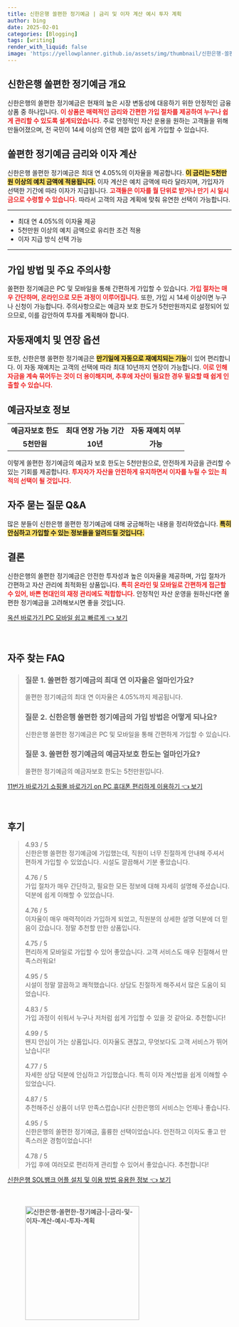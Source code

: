 ```yaml
---
title: 신한은행 쏠편한 정기예금 | 금리 및 이자 계산 예시 투자 계획
author: bing
date: 2025-02-01
categories: [Blogging]
tags: [writing]
render_with_liquid: false
image: 'https://yellowplanner.github.io/assets/img/thumbnail/신한은행-쏠편한-정기예금-|-금리-및-이자-계산-예시-투자-계획.webp'
---
```



<h2 id='신한은행_쏠편한_정기예금_개요'>신한은행 쏠편한 정기예금 개요</h2>

<p>신한은행의 쏠편한 정기예금은 현재의 높은 시장 변동성에 대응하기 위한 안정적인 금융 상품 중 하나입니다. <b><span style="color: #ee2323;">이 상품은 매력적인 금리와 간편한 가입 절차를 제공하여 누구나 쉽게 관리할 수 있도록 설계되었습니다.</span></b> 주로 안정적인 자산 운용을 원하는 고객들을 위해 만들어졌으며, 전 국민이 14세 이상의 연령 제한 없이 쉽게 가입할 수 있습니다.</p>

<h2 id='쏠편한_정기예금_금리와_이자_계산'>쏠편한 정기예금 금리와 이자 계산</h2>

<p>신한은행 쏠편한 정기예금은 최대 연 4.05%의 이자율을 제공합니다. <b><span style="background-color: #ffe066;">이 금리는 5천만원 이상의 예치 금액에 적용됩니다.</span></b> 이자 계산은 예치 금액에 따라 달라지며, 가입자가 선택한 기간에 따라 이자가 지급됩니다. <b><span style="color: #ee2323;">고객들은 이자를 월 단위로 받거나 만기 시 일시금으로 수령할 수 있습니다.</span></b> 따라서 고객의 자금 계획에 맞춰 유연한 선택이 가능합니다.</p>

<hr />

<ul>
    <li>최대 연 4.05%의 이자율 제공</li>
    <li>5천만원 이상의 예치 금액으로 유리한 조건 적용</li>
    <li>이자 지급 방식 선택 가능</li>
</ul>

<hr />

<h2 id='가입_방법_및_주요_주의사항'>가입 방법 및 주요 주의사항</h2>

<p>쏠편한 정기예금은 PC 및 모바일을 통해 간편하게 가입할 수 있습니다. <b><span style="color: #ee2323;">가입 절차는 매우 간단하며, 온라인으로 모든 과정이 이루어집니다.</span></b> 또한, 가입 시 14세 이상이면 누구나 신청이 가능합니다. 주의사항으로는 예금자 보호 한도가 5천만원까지로 설정되어 있으므로, 이를 감안하여 투자를 계획해야 합니다.</p>

<h2 id='자동재예치_및_연장_옵션'>자동재예치 및 연장 옵션</h2>

<p>또한, 신한은행 쏠편한 정기예금은 <b><span style="background-color: #ffe066;">만기일에 자동으로 재예치되는 기능</span></b>이 있어 편리합니다. 이 자동 재예치는 고객의 선택에 따라 최대 10년까지 연장이 가능합니다. <b><span style="color: #ee2323;">이로 인해 자금을 계속 묶어두는 것이 더 용이해지며, 추후에 자산이 필요한 경우 필요할 때 쉽게 인출할 수 있습니다.</span></b></p>

<h2 id='예금자보호_정보'>예금자보호 정보</h2>

<table>
    <tr>
        <td style="text-align: center; height: 17px;"><b>예금자보호 한도</b></td>
        <td style="text-align: center; height: 17px;"><b>최대 연장 가능 기간</b></td>
        <td style="text-align: center; height: 17px;"><b>자동 재예치 여부</b></td>
    </tr>
    <tr>
        <td style="text-align: center; height: 17px;"><b>5천만원</b></td>
        <td style="text-align: center; height: 17px;"><b>10년</b></td>
        <td style="text-align: center; height: 17px;"><b>가능</b></td>
    </tr>
</table>

<p>이렇게 쏠편한 정기예금의 예금자 보호 한도는 5천만원으로, 안전하게 자금을 관리할 수 있는 기회를 제공합니다. <b><span style="color: #ee2323;">투자자가 자산을 안전하게 유지하면서 이자를 누릴 수 있는 최적의 선택이 될 것입니다.</span></b></p>

<h2 id='자주_묻는_질문_QNA'>자주 묻는 질문 Q&A</h2>

<p>많은 분들이 신한은행 쏠편한 정기예금에 대해 궁금해하는 내용을 정리하였습니다. <b><span style="background-color: #ffe066;">특히 안심하고 가입할 수 있는 정보들을 알려드릴 것입니다.</span></b></p>

<h2 id='결론'>결론</h2>

<p>신한은행의 쏠편한 정기예금은 안전한 투자성과 높은 이자율을 제공하며, 가입 절차가 간편하고 자산 관리에 최적화된 상품입니다. <b><span style="color: #ee2323;">특히 온라인 및 모바일로 간편하게 접근할 수 있어, 바쁜 현대인의 재정 관리에도 적합합니다.</span></b> 안정적인 자산 운영을 원하신다면 쏠편한 정기예금을 고려해보시면 좋을 것입니다.</p>


<p><a class="click-button" title="옥션 바로가기 PC 모바일 쉽고 빠르게" href="https://yellowplanner.github.io/posts/%EC%98%A5%EC%85%98-%EB%B0%94%EB%A1%9C%EA%B0%80%EA%B8%B0-PC-%EB%AA%A8%EB%B0%94%EC%9D%BC-%EC%89%BD%EA%B3%A0-%EB%B9%A0%EB%A5%B4%EA%B2%8C/" rel="dofollow">옥션 바로가기 PC 모바일 쉽고 빠르게 👈 보기</a></p><br>
<h2 id='자주_찾는_FAQ'>자주 찾는 FAQ</h2>
<div itemscope="" itemtype="https://schema.org/FAQPage"> 
<blockquote> 
<div itemscope="" itemprop="mainEntity" itemtype="https://schema.org/Question"> 
<h3 itemprop="name">질문 1. 쏠편한 정기예금의 최대 연 이자율은 얼마인가요?</h3> 
<div itemscope="" itemprop="acceptedAnswer" itemtype="https://schema.org/Answer"> 
<span itemprop="text"> 
<p>쏠편한 정기예금의 최대 연 이자율은 4.05%까지 제공됩니다.</p> 
</span> 
</div> 
</div> 
<div itemscope="" itemprop="mainEntity" itemtype="https://schema.org/Question"> 
<h3 itemprop="name">질문 2. 신한은행 쏠편한 정기예금의 가입 방법은 어떻게 되나요?</h3> 
<div itemscope="" itemprop="acceptedAnswer" itemtype="https://schema.org/Answer"> 
<span itemprop="text"> 
<p>신한은행 쏠편한 정기예금은 PC 및 모바일을 통해 간편하게 가입할 수 있습니다.</p> 
</span> 
</div> 
</div> 
<div itemscope="" itemprop="mainEntity" itemtype="https://schema.org/Question"> 
<h3 itemprop="name">질문 3. 쏠편한 정기예금의 예금자보호 한도는 얼마인가요?</h3> 
<div itemscope="" itemprop="acceptedAnswer" itemtype="https://schema.org/Answer"> 
<span itemprop="text"> 
<p>쏠편한 정기예금의 예금자보호 한도는 5천만원입니다.</p> 
</span> 
</div> 
</div> 
</blockquote> 
</div>
<p><a class="click-button" title="11번가 바로가기 쇼핑몰 바로가기 on PC 휴대폰 편리하게 이용하기" href="https://yellowplanner.github.io/posts/11%EB%B2%88%EA%B0%80-%EB%B0%94%EB%A1%9C%EA%B0%80%EA%B8%B0-%EC%87%BC%ED%95%91%EB%AA%B0-%EB%B0%94%EB%A1%9C%EA%B0%80%EA%B8%B0-on-PC-%ED%9C%B4%EB%8C%80%ED%8F%B0-%ED%8E%B8%EB%A6%AC%ED%95%98%EA%B2%8C-%EC%9D%B4%EC%9A%A9%ED%95%98%EA%B8%B0/" rel="dofollow">11번가 바로가기 쇼핑몰 바로가기 on PC 휴대폰 편리하게 이용하기 👈 보기</a></p><br>
<h2 id='후기'>후기</h2>
<div itemscope itemtype="https://schema.org/Product">
  <blockquote>
  <div itemprop="review" itemscope itemtype="https://schema.org/Review">
      <div itemprop="reviewRating" itemscope itemtype="https://schema.org/Rating"> <span itemprop="ratingValue">4.93</span> / <span itemprop="bestRating">5</span> </div>
      <span itemprop="reviewBody">신한은행 쏠편한 정기예금에 가입했는데, 직원이 너무 친절하게 안내해 주셔서 편하게 가입할 수 있었습니다. 시설도 깔끔해서 기분 좋았습니다.</span>
  </div>
  <br>
  <div itemprop="review" itemscope itemtype="https://schema.org/Review">
      <div itemprop="reviewRating" itemscope itemtype="https://schema.org/Rating"> <span itemprop="ratingValue">4.76</span> / <span itemprop="bestRating">5</span> </div>
      <span itemprop="reviewBody">가입 절차가 매우 간단하고, 필요한 모든 정보에 대해 자세히 설명해 주셨습니다. 덕분에 쉽게 이해할 수 있었습니다.</span>
  </div>
  <br>
  <div itemprop="review" itemscope itemtype="https://schema.org/Review">
      <div itemprop="reviewRating" itemscope itemtype="https://schema.org/Rating"> <span itemprop="ratingValue">4.76</span> / <span itemprop="bestRating">5</span> </div>
      <span itemprop="reviewBody">이자율이 매우 매력적이라 가입하게 되었고, 직원분의 상세한 설명 덕분에 더 믿음이 갔습니다. 정말 추천할 만한 상품입니다.</span>
  </div>
  <br>
  <div itemprop="review" itemscope itemtype="https://schema.org/Review">
      <div itemprop="reviewRating" itemscope itemtype="https://schema.org/Rating"> <span itemprop="ratingValue">4.75</span> / <span itemprop="bestRating">5</span> </div>
      <span itemprop="reviewBody">편리하게 모바일로 가입할 수 있어 좋았습니다. 고객 서비스도 매우 친절해서 만족스러워요!</span>
  </div>
  <br>
  <div itemprop="review" itemscope itemtype="https://schema.org/Review">
      <div itemprop="reviewRating" itemscope itemtype="https://schema.org/Rating"> <span itemprop="ratingValue">4.95</span> / <span itemprop="bestRating">5</span> </div>
      <span itemprop="reviewBody">시설이 정말 깔끔하고 쾌적했습니다. 상담도 친절하게 해주셔서 많은 도움이 되었습니다.</span>
  </div>
  <br>
  <div itemprop="review" itemscope itemtype="https://schema.org/Review">
      <div itemprop="reviewRating" itemscope itemtype="https://schema.org/Rating"> <span itemprop="ratingValue">4.83</span> / <span itemprop="bestRating">5</span> </div>
      <span itemprop="reviewBody">가입 과정이 쉬워서 누구나 저처럼 쉽게 가입할 수 있을 것 같아요. 추천합니다!</span>
  </div>
  <br>
  <div itemprop="review" itemscope itemtype="https://schema.org/Review">
      <div itemprop="reviewRating" itemscope itemtype="https://schema.org/Rating"> <span itemprop="ratingValue">4.99</span> / <span itemprop="bestRating">5</span> </div>
      <span itemprop="reviewBody">왠지 안심이 가는 상품입니다. 이자율도 괜찮고, 무엇보다도 고객 서비스가 뛰어났습니다!</span>
  </div>
  <br>
  <div itemprop="review" itemscope itemtype="https://schema.org/Review">
      <div itemprop="reviewRating" itemscope itemtype="https://schema.org/Rating"> <span itemprop="ratingValue">4.77</span> / <span itemprop="bestRating">5</span> </div>
      <span itemprop="reviewBody">자세한 상담 덕분에 안심하고 가입했습니다. 특히 이자 계산법을 쉽게 이해할 수 있었습니다.</span>
  </div>
  <br>
  <div itemprop="review" itemscope itemtype="https://schema.org/Review">
      <div itemprop="reviewRating" itemscope itemtype="https://schema.org/Rating"> <span itemprop="ratingValue">4.87</span> / <span itemprop="bestRating">5</span> </div>
      <span itemprop="reviewBody">추천해주신 상품이 너무 만족스럽습니다! 신한은행의 서비스는 언제나 좋습니다.</span>
  </div>
  <br>
  <div itemprop="review" itemscope itemtype="https://schema.org/Review">
      <div itemprop="reviewRating" itemscope itemtype="https://schema.org/Rating"> <span itemprop="ratingValue">4.95</span> / <span itemprop="bestRating">5</span> </div>
      <span itemprop="reviewBody">신한은행의 쏠편한 정기예금, 훌륭한 선택이었습니다. 안전하고 이자도 좋고 만족스러운 경험이었습니다!</span>
  </div>
  <br>
  <div itemprop="review" itemscope itemtype="https://schema.org/Review">
      <div itemprop="reviewRating" itemscope itemtype="https://schema.org/Rating"> <span itemprop="ratingValue">4.78</span> / <span itemprop="bestRating">5</span> </div>
      <span itemprop="reviewBody">가입 후에 여러모로 편리하게 관리할 수 있어서 좋았습니다. 추천합니다!</span>
  </div>
  </blockquote>
</div>
<p><a class="click-button" title="신한은행 SOL뱅크 어플 설치 및 이용 방법 유용한 정보" href="https://yellowplanner.github.io/posts/%EC%8B%A0%ED%95%9C%EC%9D%80%ED%96%89-SOL%EB%B1%85%ED%81%AC-%EC%96%B4%ED%94%8C-%EC%84%A4%EC%B9%98-%EB%B0%8F-%EC%9D%B4%EC%9A%A9-%EB%B0%A9%EB%B2%95-%EC%9C%A0%EC%9A%A9%ED%95%9C-%EC%A0%95%EB%B3%B4/" rel="dofollow">신한은행 SOL뱅크 어플 설치 및 이용 방법 유용한 정보 👈 보기</a></p><br>
<figure class="image"><img src="https://yellowplanner.github.io/assets/img/thumbnail/신한은행-쏠편한-정기예금-|-금리-및-이자-계산-예시-투자-계획.webp" alt="신한은행-쏠편한-정기예금-|-금리-및-이자-계산-예시-투자-계획" width="256" height="256"></figure>